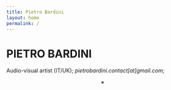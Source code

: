```yaml
---
title: Pietro Bardini
layout: home
permalink: /
---
```


# PIETRO BARDINI
Audio-visual artist (IT/UK);
*pietrobardini.contact[at]gmail.com;*
<p align="center">✴</p>
